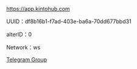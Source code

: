 https://app.kintohub.com

UUID：df8b16b1-f7ad-403e-ba6a-70dd677bbd31

alterID：0

Network：ws


[Telegram Group](https://t.me/starts_sh_group)
